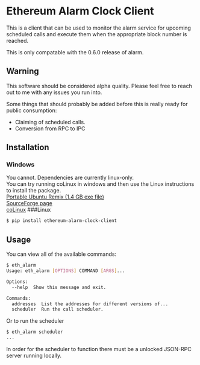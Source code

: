 # Ethereum Alarm Clock Client


This is a client that can be used to monitor the alarm service for upcoming
scheduled calls and execute them when the appropriate block number is reached.

This is only compatable with the 0.6.0 release of alarm.

## Warning

This software should be considered alpha quality.  Please feel free to reach out to me with any issues you run into.

Some things that should probably be added before this is really ready for
public consumption:

* Claiming of scheduled calls.
* Conversion from RPC to IPC


## Installation
### Windows  
You cannot. Dependencies are currently linux-only.  
You can try running coLinux in windows and then use the Linux instructions to install the package.  
[Portable Ubuntu Remix (1.4 GB exe file)](http://kent.dl.sourceforge.net/project/portableubuntu/portableubuntu/Version_4/Portable_Ubuntu_V4_slimLZM2_091311.exe)  
[SourceForge page](https://sourceforge.net/projects/portableubuntu/?source=typ_redirect)  
[coLinux](https://sourceforge.net/projects/colinux/files/)
###Linux
```bash
$ pip install ethereum-alarm-clock-client
```


## Usage

You can view all of the available commands:

```bash
$ eth_alarm
Usage: eth_alarm [OPTIONS] COMMAND [ARGS]...

Options:
  --help  Show this message and exit.

Commands:
  addresses  List the addresses for different versions of...
  scheduler  Run the call scheduler.
```

Or to run the scheduler

```bash
$ eth_alarm scheduler
...
```

In order for the scheduler to function there must be a unlocked JSON-RPC server
running locally.
